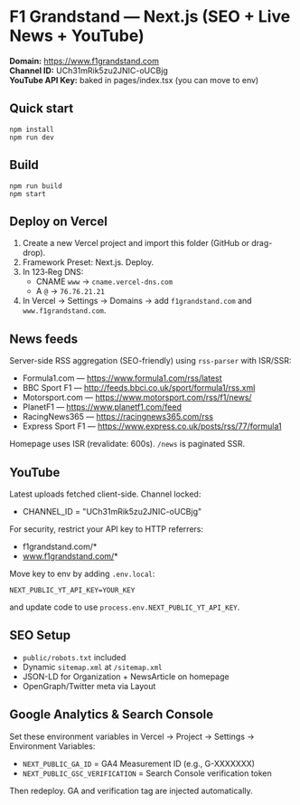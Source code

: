 # F1 Grandstand — Next.js (SEO + Live News + YouTube)

**Domain:** https://www.f1grandstand.com  
**Channel ID:** UCh31mRik5zu2JNIC-oUCBjg  
**YouTube API Key:** baked in pages/index.tsx (you can move to env)

## Quick start
```
npm install
npm run dev
```

## Build
```
npm run build
npm start
```

## Deploy on Vercel
1. Create a new Vercel project and import this folder (GitHub or drag-drop).  
2. Framework Preset: Next.js. Deploy.  
3. In 123‑Reg DNS:  
   - CNAME `www` → `cname.vercel-dns.com`  
   - A `@` → `76.76.21.21`  
4. In Vercel → Settings → Domains → add `f1grandstand.com` and `www.f1grandstand.com`.

## News feeds
Server-side RSS aggregation (SEO-friendly) using `rss-parser` with ISR/SSR:
- Formula1.com — https://www.formula1.com/rss/latest
- BBC Sport F1 — http://feeds.bbci.co.uk/sport/formula1/rss.xml
- Motorsport.com — https://www.motorsport.com/rss/f1/news/
- PlanetF1 — https://www.planetf1.com/feed
- RacingNews365 — https://racingnews365.com/rss
- Express Sport F1 — https://www.express.co.uk/posts/rss/77/formula1

Homepage uses ISR (revalidate: 600s). `/news` is paginated SSR.

## YouTube
Latest uploads fetched client-side. Channel locked:
- CHANNEL_ID = "UCh31mRik5zu2JNIC-oUCBjg"

For security, restrict your API key to HTTP referrers:
- f1grandstand.com/*
- www.f1grandstand.com/*

Move key to env by adding `.env.local`:
```
NEXT_PUBLIC_YT_API_KEY=YOUR_KEY
```
and update code to use `process.env.NEXT_PUBLIC_YT_API_KEY`.

## SEO Setup
- `public/robots.txt` included
- Dynamic `sitemap.xml` at `/sitemap.xml`
- JSON-LD for Organization + NewsArticle on homepage
- OpenGraph/Twitter meta via Layout

## Google Analytics & Search Console
Set these environment variables in Vercel → Project → Settings → Environment Variables:
- `NEXT_PUBLIC_GA_ID` = GA4 Measurement ID (e.g., G-XXXXXXX)
- `NEXT_PUBLIC_GSC_VERIFICATION` = Search Console verification token

Then redeploy. GA and verification tag are injected automatically.
